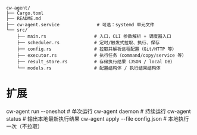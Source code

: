 ```
cw-agent/
├── Cargo.toml
├── README.md
├── cw-agent.service              # 可选：systemd 单元文件
└── src/
    ├── main.rs                  # 入口，CLI 参数解析 + 调度器入口
    ├── scheduler.rs             # 定时/触发式拉取、执行、保存
    ├── config.rs                # 拉取并解析远程配置（Git/HTTP 等）
    ├── executor.rs              # 执行任务（command/copy/service 等）
    ├── result_store.rs          # 存储执行结果（JSON / local DB）
    └── models.rs                # 配置结构体 / 执行结果结构体
```

# 扩展

cw-agent run --oneshot             # 单次运行
cw-agent daemon                    # 持续运行
cw-agent status                    # 输出本地最新执行结果
cw-agent apply --file config.json  # 本地执行一次（不拉取）
